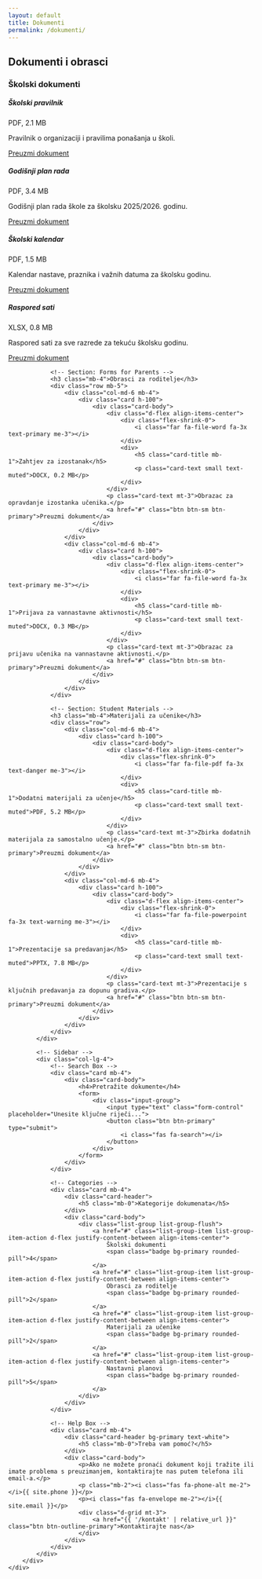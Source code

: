 ```yaml
---
layout: default
title: Dokumenti
permalink: /dokumenti/
---
```


<!-- Page Banner -->
<div class="page-banner bg-primary py-4">
    <div class="container">
        <div class="row">
            <div class="col-12 text-center">
                <h2 class="text-white mb-0">Dokumenti i obrasci</h2>
            </div>
        </div>
    </div>
</div>

<!-- Documents Content -->
<div class="main-content py-5">
    <div class="container">
        <div class="row">
            <!-- Main Content Area -->
            <div class="col-lg-8">
                <!-- Section: School Documents -->
                <h3 class="mb-4">Školski dokumenti</h3>
                <div class="row mb-5">
                    <div class="col-md-6 mb-4">
                        <div class="card h-100">
                            <div class="card-body">
                                <div class="d-flex align-items-center">
                                    <div class="flex-shrink-0">
                                        <i class="far fa-file-pdf fa-3x text-danger me-3"></i>
                                    </div>
                                    <div>
                                        <h5 class="card-title mb-1">Školski pravilnik</h5>
                                        <p class="card-text small text-muted">PDF, 2.1 MB</p>
                                    </div>
                                </div>
                                <p class="card-text mt-3">Pravilnik o organizaciji i pravilima ponašanja u školi.</p>
                                <a href="#" class="btn btn-sm btn-primary">Preuzmi dokument</a>
                            </div>
                        </div>
                    </div>
                    <div class="col-md-6 mb-4">
                        <div class="card h-100">
                            <div class="card-body">
                                <div class="d-flex align-items-center">
                                    <div class="flex-shrink-0">
                                        <i class="far fa-file-alt fa-3x text-primary me-3"></i>
                                    </div>
                                    <div>
                                        <h5 class="card-title mb-1">Godišnji plan rada</h5>
                                        <p class="card-text small text-muted">PDF, 3.4 MB</p>
                                    </div>
                                </div>
                                <p class="card-text mt-3">Godišnji plan rada škole za školsku 2025/2026. godinu.</p>
                                <a href="#" class="btn btn-sm btn-primary">Preuzmi dokument</a>
                            </div>
                        </div>
                    </div>
                    <div class="col-md-6 mb-4">
                        <div class="card h-100">
                            <div class="card-body">
                                <div class="d-flex align-items-center">
                                    <div class="flex-shrink-0">
                                        <i class="far fa-file-alt fa-3x text-info me-3"></i>
                                    </div>
                                    <div>
                                        <h5 class="card-title mb-1">Školski kalendar</h5>
                                        <p class="card-text small text-muted">PDF, 1.5 MB</p>
                                    </div>
                                </div>
                                <p class="card-text mt-3">Kalendar nastave, praznika i važnih datuma za školsku godinu.</p>
                                <a href="#" class="btn btn-sm btn-primary">Preuzmi dokument</a>
                            </div>
                        </div>
                    </div>
                    <div class="col-md-6 mb-4">
                        <div class="card h-100">
                            <div class="card-body">
                                <div class="d-flex align-items-center">
                                    <div class="flex-shrink-0">
                                        <i class="far fa-file-excel fa-3x text-success me-3"></i>
                                    </div>
                                    <div>
                                        <h5 class="card-title mb-1">Raspored sati</h5>
                                        <p class="card-text small text-muted">XLSX, 0.8 MB</p>
                                    </div>
                                </div>
                                <p class="card-text mt-3">Raspored sati za sve razrede za tekuću školsku godinu.</p>
                                <a href="#" class="btn btn-sm btn-primary">Preuzmi dokument</a>
                            </div>
                        </div>
                    </div>
                </div>
                
                <!-- Section: Forms for Parents -->
                <h3 class="mb-4">Obrasci za roditelje</h3>
                <div class="row mb-5">
                    <div class="col-md-6 mb-4">
                        <div class="card h-100">
                            <div class="card-body">
                                <div class="d-flex align-items-center">
                                    <div class="flex-shrink-0">
                                        <i class="far fa-file-word fa-3x text-primary me-3"></i>
                                    </div>
                                    <div>
                                        <h5 class="card-title mb-1">Zahtjev za izostanak</h5>
                                        <p class="card-text small text-muted">DOCX, 0.2 MB</p>
                                    </div>
                                </div>
                                <p class="card-text mt-3">Obrazac za opravdanje izostanka učenika.</p>
                                <a href="#" class="btn btn-sm btn-primary">Preuzmi dokument</a>
                            </div>
                        </div>
                    </div>
                    <div class="col-md-6 mb-4">
                        <div class="card h-100">
                            <div class="card-body">
                                <div class="d-flex align-items-center">
                                    <div class="flex-shrink-0">
                                        <i class="far fa-file-word fa-3x text-primary me-3"></i>
                                    </div>
                                    <div>
                                        <h5 class="card-title mb-1">Prijava za vannastavne aktivnosti</h5>
                                        <p class="card-text small text-muted">DOCX, 0.3 MB</p>
                                    </div>
                                </div>
                                <p class="card-text mt-3">Obrazac za prijavu učenika na vannastavne aktivnosti.</p>
                                <a href="#" class="btn btn-sm btn-primary">Preuzmi dokument</a>
                            </div>
                        </div>
                    </div>
                </div>
                
                <!-- Section: Student Materials -->
                <h3 class="mb-4">Materijali za učenike</h3>
                <div class="row">
                    <div class="col-md-6 mb-4">
                        <div class="card h-100">
                            <div class="card-body">
                                <div class="d-flex align-items-center">
                                    <div class="flex-shrink-0">
                                        <i class="far fa-file-pdf fa-3x text-danger me-3"></i>
                                    </div>
                                    <div>
                                        <h5 class="card-title mb-1">Dodatni materijali za učenje</h5>
                                        <p class="card-text small text-muted">PDF, 5.2 MB</p>
                                    </div>
                                </div>
                                <p class="card-text mt-3">Zbirka dodatnih materijala za samostalno učenje.</p>
                                <a href="#" class="btn btn-sm btn-primary">Preuzmi dokument</a>
                            </div>
                        </div>
                    </div>
                    <div class="col-md-6 mb-4">
                        <div class="card h-100">
                            <div class="card-body">
                                <div class="d-flex align-items-center">
                                    <div class="flex-shrink-0">
                                        <i class="far fa-file-powerpoint fa-3x text-warning me-3"></i>
                                    </div>
                                    <div>
                                        <h5 class="card-title mb-1">Prezentacije sa predavanja</h5>
                                        <p class="card-text small text-muted">PPTX, 7.8 MB</p>
                                    </div>
                                </div>
                                <p class="card-text mt-3">Prezentacije s ključnih predavanja za dopunu gradiva.</p>
                                <a href="#" class="btn btn-sm btn-primary">Preuzmi dokument</a>
                            </div>
                        </div>
                    </div>
                </div>
            </div>

            <!-- Sidebar -->
            <div class="col-lg-4">
                <!-- Search Box -->
                <div class="card mb-4">
                    <div class="card-body">
                        <h4>Pretražite dokumente</h4>
                        <form>
                            <div class="input-group">
                                <input type="text" class="form-control" placeholder="Unesite ključne riječi...">
                                <button class="btn btn-primary" type="submit">
                                    <i class="fas fa-search"></i>
                                </button>
                            </div>
                        </form>
                    </div>
                </div>

                <!-- Categories -->
                <div class="card mb-4">
                    <div class="card-header">
                        <h5 class="mb-0">Kategorije dokumenata</h5>
                    </div>
                    <div class="card-body">
                        <div class="list-group list-group-flush">
                            <a href="#" class="list-group-item list-group-item-action d-flex justify-content-between align-items-center">
                                Školski dokumenti
                                <span class="badge bg-primary rounded-pill">4</span>
                            </a>
                            <a href="#" class="list-group-item list-group-item-action d-flex justify-content-between align-items-center">
                                Obrasci za roditelje
                                <span class="badge bg-primary rounded-pill">2</span>
                            </a>
                            <a href="#" class="list-group-item list-group-item-action d-flex justify-content-between align-items-center">
                                Materijali za učenike
                                <span class="badge bg-primary rounded-pill">2</span>
                            </a>
                            <a href="#" class="list-group-item list-group-item-action d-flex justify-content-between align-items-center">
                                Nastavni planovi
                                <span class="badge bg-primary rounded-pill">5</span>
                            </a>
                        </div>
                    </div>
                </div>

                <!-- Help Box -->
                <div class="card mb-4">
                    <div class="card-header bg-primary text-white">
                        <h5 class="mb-0">Treba vam pomoć?</h5>
                    </div>
                    <div class="card-body">
                        <p>Ako ne možete pronaći dokument koji tražite ili imate problema s preuzimanjem, kontaktirajte nas putem telefona ili email-a.</p>
                        <p class="mb-2"><i class="fas fa-phone-alt me-2"></i>{{ site.phone }}</p>
                        <p><i class="fas fa-envelope me-2"></i>{{ site.email }}</p>
                        <div class="d-grid mt-3">
                            <a href="{{ '/kontakt' | relative_url }}" class="btn btn-outline-primary">Kontaktirajte nas</a>
                        </div>
                    </div>
                </div>
            </div>
        </div>
    </div>
</div>